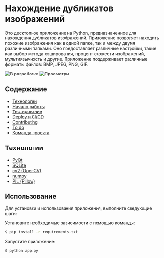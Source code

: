 # Нахождение дубликатов изображений

Это десктопное приложение на Python, предназначенное для нахождения дубликатов изображений. Приложение позволяет находить похожие изображения как в одной папке, так и между двумя различными папками. Оно предоставляет различные настройки, такие как выбор метода хэширования, процент схожести изображений, мультиязычность и другие. Приложение поддерживает различные форматы файлов: BMP, JPEG, PNG, GIF.

![В разработке](https://img.shields.io/badge/status-в%20разработке-yellow)
![Просмотры](https://visitor-badge.glitch.me/badge?page_id=ArtemIvanovski.practice)

## Содержание
- [Технологии](#технологии)
- [Начало работы](#начало-работы)
- [Тестирование](#тестирование)
- [Deploy и CI/CD](#deploy-и-ci/cd)
- [Contributing](#contributing)
- [To do](#to-do)
- [Команда проекта](#команда-проекта)

## Технологии
- [PyQt](https://riverbankcomputing.com/software/pyqt/intro)
- [SQLite](https://www.sqlite.org/index.html)
- [cv2 (OpenCV)](https://opencv.org/)
- [numpy](https://numpy.org/)
- [PIL (Pillow)](https://python-pillow.org/)

## Использование
Для установки и использования приложения, выполните следующие шаги:

Установите необходимые зависимости с помощью команды:
```sh
$ pip install -r requirements.txt 
```
Запустите приложение:
```sh
$ python app.py
```